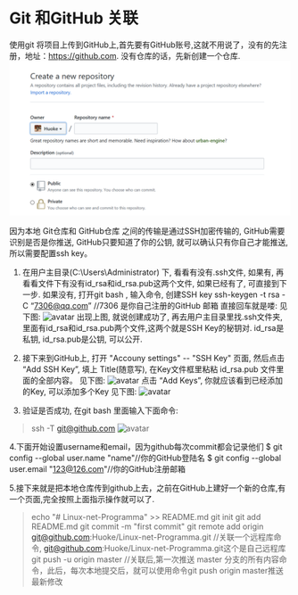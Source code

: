 # Git 和GitHub 关联
使用git 将项目上传到GitHub上,首先要有GitHub账号,这就不用说了，没有的先注册，地址：https://github.com. 
没有仓库的话，先新创建一个仓库.
![avatar](https://github.com/Huoke/Linux-net-Programma/blob/master/gitLinkGitHub04.png)

因为本地 Git仓库和 GitHub仓库 之间的传输是通过SSH加密传输的, GitHub需要识别是否是你推送, GitHub只要知道了你的公钥, 就可以确认只有你自己才能推送, 所以需要配置ssh key。
1. 在用户主目录(C:\Users\Administrator) 下, 看看有没有.ssh文件, 如果有, 再看看文件下有没有id_rsa和id_rsa.pub这两个文件, 如果已经有了, 可直接到下一步.
如果没有, 打开git bash , 输入命令, 创建SSH key
ssh-keygen -t rsa -C “7306@qq.com” //7306 是你自己注册的GitHub 邮箱
直接回车就是喽:
见下图:
![avatar](http://baidu.com/pic/doge.png)
出现上图, 就说创建成功了, 再去用户主目录里找.ssh文件夹, 里面有id_rsa和id_rsa.pub两个文件,这两个就是SSH Key的秘钥对.
id_rsa是私钥, id_rsa.pub是公钥, 可以公开.
2. 接下来到GitHub上, 打开 "Accouny settings" -- "SSH Key" 页面, 然后点击 “Add SSH Key”, 填上 Title(随意写),
在Key文件框里粘粘 id_rsa.pub 文件里面的全部内容。
见下图:
![avatar](http://baidu.com/pic/doge.png)
点击 “Add Keys”, 你就应该看到已经添加的Key, 可以添加多个Key
见下图:
![avatar](http://baidu.com/pic/doge.png)

3. 验证是否成功, 在git bash 里面输入下面命令:
 > ssh -T git@github.com 
 ![avatar](http://baidu.com/pic/doge.png)

 4.下面开始设置username和email，因为github每次commit都会记录他们
 $ git config --global user.name  "name"//你的GitHub登陆名
 $ git config --global user.email "123@126.com"//你的GitHub注册邮箱   

 5.接下来就是把本地仓库传到github上去，之前在GitHub上建好一个新的仓库,有一个页面,完全按照上面指示操作就可以了.
 >echo "# Linux-net-Programma" >> README.md
 >git init
 >git add README.md
 >git commit -m "first commit"
 >git remote add origin git@github.com:Huoke/Linux-net-Programma.git //关联一个远程库命令, git@github.com:Huoke/Linux-net-Programma.git这个是自己远程库
 >git push -u origin master //关联后,第一次推送 master 分支的所有内容命令，此后，每次本地提交后，就可以使用命令git push origin master推送最新修改



